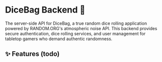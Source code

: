# DiceBag Backend 🎲

The server-side API for DiceBag, a true random dice rolling application powered by RANDOM.ORG's atmospheric noise API. This backend provides secure authentication, dice rolling services, and user management for tabletop gamers who demand authentic randomness.

## ✨ Features (todo)
